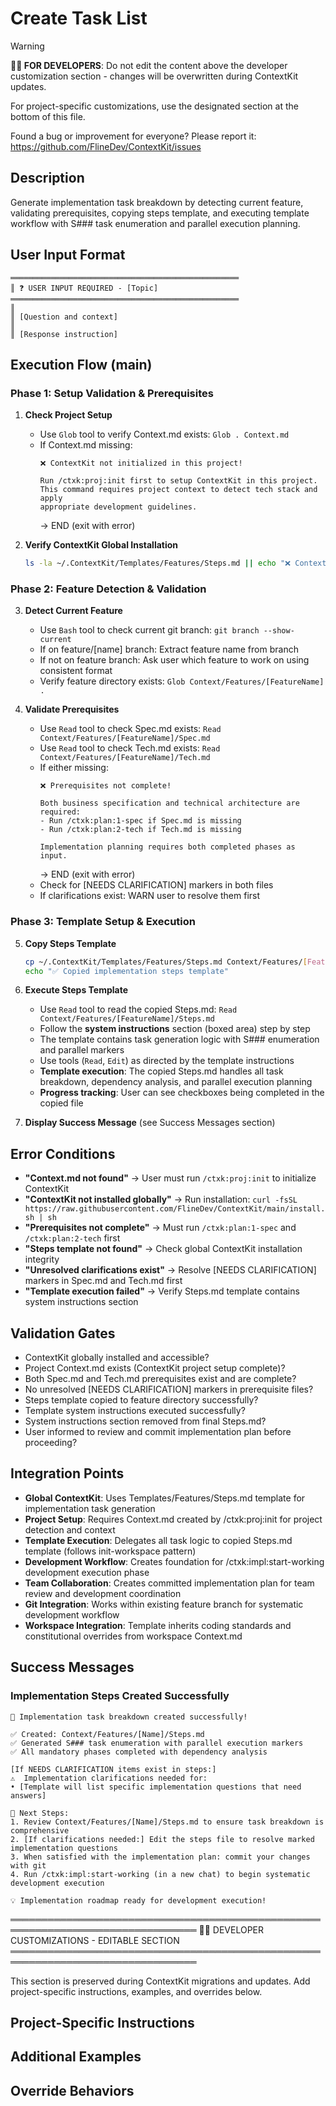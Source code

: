 # Create Task List
<!-- Template Version: 0 | ContextKit: 0.0.0 | Updated: 2025-09-13 -->

> [!WARNING]
> **👩‍💻 FOR DEVELOPERS**: Do not edit the content above the developer customization section - changes will be overwritten during ContextKit updates.
>
> For project-specific customizations, use the designated section at the bottom of this file.
>
> Found a bug or improvement for everyone? Please report it: https://github.com/FlineDev/ContextKit/issues

## Description
Generate implementation task breakdown by detecting current feature, validating prerequisites, copying steps template, and executing template workflow with S### task enumeration and parallel execution planning.

## User Input Format

```
═══════════════════════════════════════════════════
║ ❓ USER INPUT REQUIRED - [Topic]
═══════════════════════════════════════════════════
║
║ [Question and context]
║
║ [Response instruction]
```

## Execution Flow (main)

### Phase 1: Setup Validation & Prerequisites

1. **Check Project Setup**
   - Use `Glob` tool to verify Context.md exists: `Glob . Context.md`
   - If Context.md missing:
     ```
     ❌ ContextKit not initialized in this project!

     Run /ctxk:proj:init first to setup ContextKit in this project.
     This command requires project context to detect tech stack and apply
     appropriate development guidelines.
     ```
     → END (exit with error)

2. **Verify ContextKit Global Installation**
   ```bash
   ls -la ~/.ContextKit/Templates/Features/Steps.md || echo "❌ ContextKit not installed globally. Run: curl -fsSL https://raw.githubusercontent.com/FlineDev/ContextKit/main/install.sh | sh"
   ```

### Phase 2: Feature Detection & Validation

3. **Detect Current Feature**
   - Use `Bash` tool to check current git branch: `git branch --show-current`
   - If on feature/[name] branch: Extract feature name from branch
   - If not on feature branch: Ask user which feature to work on using consistent format
   - Verify feature directory exists: `Glob Context/Features/[FeatureName] .`

4. **Validate Prerequisites**
   - Use `Read` tool to check Spec.md exists: `Read Context/Features/[FeatureName]/Spec.md`
   - Use `Read` tool to check Tech.md exists: `Read Context/Features/[FeatureName]/Tech.md`
   - If either missing:
     ```
     ❌ Prerequisites not complete!

     Both business specification and technical architecture are required:
     - Run /ctxk:plan:1-spec if Spec.md is missing
     - Run /ctxk:plan:2-tech if Tech.md is missing

     Implementation planning requires both completed phases as input.
     ```
     → END (exit with error)
   - Check for [NEEDS CLARIFICATION] markers in both files
   - If clarifications exist: WARN user to resolve them first

### Phase 3: Template Setup & Execution

5. **Copy Steps Template**
   ```bash
   cp ~/.ContextKit/Templates/Features/Steps.md Context/Features/[FeatureName]/Steps.md
   echo "✅ Copied implementation steps template"
   ```

6. **Execute Steps Template**
   - Use `Read` tool to read the copied Steps.md: `Read Context/Features/[FeatureName]/Steps.md`
   - Follow the **system instructions** section (boxed area) step by step
   - The template contains task generation logic with S### enumeration and parallel markers
   - Use tools (`Read`, `Edit`) as directed by the template instructions
   - **Template execution**: The copied Steps.md handles all task breakdown, dependency analysis, and parallel execution planning
   - **Progress tracking**: User can see checkboxes being completed in the copied file

7. **Display Success Message** (see Success Messages section)

## Error Conditions

- **"Context.md not found"** → User must run `/ctxk:proj:init` to initialize ContextKit
- **"ContextKit not installed globally"** → Run installation: `curl -fsSL https://raw.githubusercontent.com/FlineDev/ContextKit/main/install.sh | sh`
- **"Prerequisites not complete"** → Must run `/ctxk:plan:1-spec` and `/ctxk:plan:2-tech` first
- **"Steps template not found"** → Check global ContextKit installation integrity
- **"Unresolved clarifications exist"** → Resolve [NEEDS CLARIFICATION] markers in Spec.md and Tech.md first
- **"Template execution failed"** → Verify Steps.md template contains system instructions section


## Validation Gates

- ContextKit globally installed and accessible?
- Project Context.md exists (ContextKit project setup complete)?
- Both Spec.md and Tech.md prerequisites exist and are complete?
- No unresolved [NEEDS CLARIFICATION] markers in prerequisite files?
- Steps template copied to feature directory successfully?
- Template system instructions executed successfully?
- System instructions section removed from final Steps.md?
- User informed to review and commit implementation plan before proceeding?

## Integration Points

- **Global ContextKit**: Uses Templates/Features/Steps.md template for implementation task generation
- **Project Setup**: Requires Context.md created by /ctxk:proj:init for project detection and context
- **Template Execution**: Delegates all task logic to copied Steps.md template (follows init-workspace pattern)
- **Development Workflow**: Creates foundation for /ctxk:impl:start-working development execution phase
- **Team Collaboration**: Creates committed implementation plan for team review and development coordination
- **Git Integration**: Works within existing feature branch for systematic development workflow
- **Workspace Integration**: Template inherits coding standards and constitutional overrides from workspace Context.md

## Success Messages

### Implementation Steps Created Successfully
```
🎉 Implementation task breakdown created successfully!

✅ Created: Context/Features/[Name]/Steps.md
✅ Generated S### task enumeration with parallel execution markers
✅ All mandatory phases completed with dependency analysis

[If NEEDS CLARIFICATION items exist in steps:]
⚠️  Implementation clarifications needed for:
• [Template will list specific implementation questions that need answers]

🔗 Next Steps:
1. Review Context/Features/[Name]/Steps.md to ensure task breakdown is comprehensive
2. [If clarifications needed:] Edit the steps file to resolve marked implementation questions
3. When satisfied with the implementation plan: commit your changes with git
4. Run /ctxk:impl:start-working (in a new chat) to begin systematic development execution

💡 Implementation roadmap ready for development execution!
```


════════════════════════════════════════════════════════════════════════════════
👩‍💻 DEVELOPER CUSTOMIZATIONS - EDITABLE SECTION
════════════════════════════════════════════════════════════════════════════════

This section is preserved during ContextKit migrations and updates.
Add project-specific instructions, examples, and overrides below.

## Project-Specific Instructions

<!-- Add any project-specific guidance for task breakdown and step creation here -->

## Additional Examples

<!-- Add examples of task breakdown patterns that work well with your project -->

## Override Behaviors

<!-- Document any project-specific task organization overrides here -->